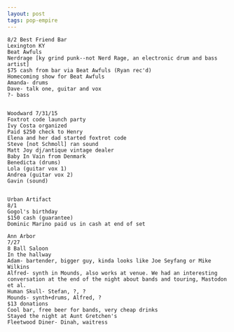 ```yaml
---
layout: post
tags: pop-empire
---
```


    8/2 Best Friend Bar
    Lexington KY
    Beat Awfuls
    Nerdrage [ky grind punk--not Nerd Rage, an electronic drum and bass artist]
    $75 cash from bar via Beat Awfuls (Ryan rec'd)
    Homecoming show for Beat Awfuls 
    Amanda- drums
    Dave- talk one, guitar and vox
    ?- bass


    Woodward 7/31/15
    Foxtrot code launch party 
    Ivy Costa organized
    Paid $250 check to Henry
    Elena and her dad started foxtrot code 
    Steve [not Schmoll] ran sound
    Matt Joy dj/antique vintage dealer
    Baby In Vain from Denmark
    Benedicta (drums)
    Lola (guitar vox 1)
    Andrea (guitar vox 2)
    Gavin (sound)


    Urban Artifact
    8/1
    Gogol's birthday
    $150 cash (guarantee)
    Dominic Marino paid us in cash at end of set

    Ann Arbor 
    7/27
    8 Ball Saloon 
    In the hallway
    Adam- bartender, bigger guy, kinda looks like Joe Seyfang or Mike Wilkins 
    Alfred- synth in Mounds, also works at venue. We had an interesting 
    conversation at the end of the night about bands and touring, Mastodon et al.
    Human Skull- Stefan, ?, ?
    Mounds- synth+drums, Alfred, ?
    $13 donations
    Cool bar, free beer for bands, very cheap drinks 
    Stayed the night at Aunt Gretchen's
    Fleetwood Diner- Dinah, waitress
